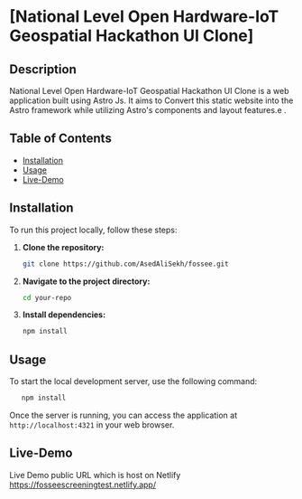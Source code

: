 # [National Level Open Hardware-IoT Geospatial Hackathon UI Clone]

## Description

National Level Open Hardware-IoT Geospatial Hackathon UI Clone is a web application built using Astro Js. It aims to Convert this static website into the Astro framework while utilizing Astro's components and layout features.e .

## Table of Contents

- [Installation](#installation)
- [Usage](#usage)
- [Live-Demo](#Live-Demo)

## Installation

To run this project locally, follow these steps:

1. **Clone the repository:**
   ```bash
   git clone https://github.com/AsedAliSekh/fossee.git
2. **Navigate to the project directory:**
   ```bash
   cd your-repo
3. **Install dependencies:**
   ```bash
   npm install

## Usage

To start the local development server, use the following command:
```bash
   npm install
```
Once the server is running, you can access the application at `http://localhost:4321` in your web browser.

## Live-Demo
Live Demo public URL which is host on Netlify
https://fosseescreeningtest.netlify.app/


